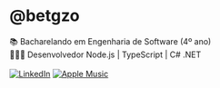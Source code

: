 # @betgzo

📚 Bacharelando em Engenharia de Software (4º ano)  
👨🏻‍💻 Desenvolvedor Node.js | TypeScript | C# .NET 
\
\
[![LinkedIn](https://img.shields.io/badge/linkedin-%230077B5.svg?style=for-the-badge&logo=linkedin&logoColor=white)](https://www.linkedin.com/in/albertogaleazzo) [![Apple Music](https://img.shields.io/badge/Apple_Music-9933CC?style=for-the-badge&logo=apple-music&logoColor=white)](https://music.apple.com/profile/albertogaleazzo)
